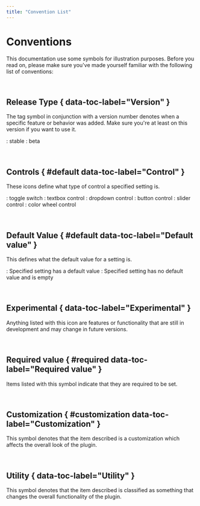 ```yaml
---
title: "Convention List"
---
```


# Conventions
This documentation use some symbols for illustration purposes. Before you read
on, please make sure you've made yourself familiar with the following list of
conventions:

<br />

## <!-- md:version --> Release Type { data-toc-label="Version" }

The tag symbol in conjunction with a version number denotes when a specific feature or behavior was added. Make sure you're at least on this version if you want to use it.

:   <!-- md:version stable- --> stable
:   <!-- md:version beta- --> beta

<br />

## <!-- md:control --> Controls { #default data-toc-label="Control" }

These icons define what type of control a specified setting is.

:   <!-- md:control toggle --> toggle switch
:   <!-- md:control textbox --> textbox control
:   <!-- md:control dropdown --> dropdown control
:   <!-- md:control button --> button control
:   <!-- md:control slider --> slider control
:   <!-- md:control color --> color wheel control

<br />

## <!-- md:default --> Default Value { #default data-toc-label="Default value" }

This defines what the default value for a setting is.

:   <!-- md:default --> Specified setting has a default value
:   <!-- md:default none --> Specified setting has no default value and is empty

<br />

## <!-- md:flag experimental --> Experimental { data-toc-label="Experimental" }

Anything listed with this icon are features or functionality that are still in development and may change in future versions.

<br />

## <!-- md:flag required --> Required value { #required data-toc-label="Required value" }

Items listed with this symbol indicate that they are required to be set.

<br />

## <!-- md:flag customization --> Customization { #customization data-toc-label="Customization" }

This symbol denotes that the item described is a customization which affects the overall look of the plugin.

<br />

## <!-- md:utility --> Utility { data-toc-label="Utility" }

This symbol denotes that the item described is classified as something that changes the overall functionality of the plugin.

  [Insiders]: insiders/index.md
